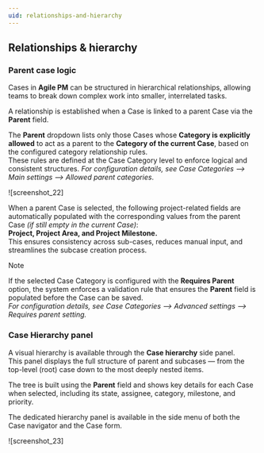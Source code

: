 ```yaml
---
uid: relationships-and-hierarchy
---
```


## Relationships & hierarchy

### Parent case logic

Cases in **Agile PM** can be structured in hierarchical relationships, allowing teams to break down complex work into smaller, interrelated tasks.

A relationship is established when a Case is linked to a parent Case via the **Parent** field.

The **Parent** dropdown lists only those Cases whose **Category is explicitly allowed** to act as a parent to the **Category of the current Case**, based on the configured category relationship rules.  
These rules are defined at the Case Category level to enforce logical and consistent structures.
*For configuration details, see Case Categories –> Main settings –> Allowed parent categories*.

![screenshot_22]

When a parent Case is selected, the following project-related fields are automatically populated with the corresponding values from the parent Case *(if still empty in the current Case)*:  
**Project, Project Area, and Project Milestone.**  
This ensures consistency across sub-cases, reduces manual input, and streamlines the subcase creation process.

> [!Note]
> If the selected Case Category is configured with the **Requires Parent** option, the system enforces a validation rule that ensures the **Parent** field is populated before the Case can be saved.  
> *For configuration details, see Case Categories –> Advanced settings –> Requires parent setting.*


### Case Hierarchy panel

A visual hierarchy is available through the **Case hierarchy** side panel.  
This panel displays the full structure of parent and subcases — from the top-level (root) case down to the most deeply nested items.

The tree is built using the **Parent** field and shows key details for each Case when selected, including its state, assignee, category, milestone, and priority.

The dedicated hierarchy panel is available in the side menu of both the Case navigator and the Case form.

![screenshot_23]
